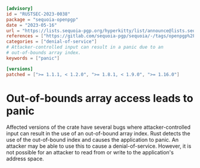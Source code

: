 ```toml
[advisory]
id = "RUSTSEC-2023-0038"
package = "sequoia-openpgp"
date = "2023-05-16"
url = "https://lists.sequoia-pgp.org/hyperkitty/list/announce@lists.sequoia-pgp.org/thread/SN2E3QRT4DMQ5JNEK6VIN6DJ5SH766DI/"
references = ["https://gitlab.com/sequoia-pgp/sequoia/-/tags/openpgp%2Fv1.16.0"]
categories = ["denial-of-service"]
# Attacker-controlled input can result in a panic due to an
# out-of-bounds array index.
keywords = ["panic"]

[versions]
patched = [">= 1.1.1, < 1.2.0", ">= 1.8.1, < 1.9.0", ">= 1.16.0"]
```

# Out-of-bounds array access leads to panic

Affected versions of the crate have several bugs where
attacker-controlled input can result in the use of an out-of-bound
array index.  Rust detects the use of the out-of-bound index and
causes the application to panic.  An attacker may be able to use this
to cause a denial-of-service.  However, it is not possible for an
attacker to read from or write to the application's address space.

